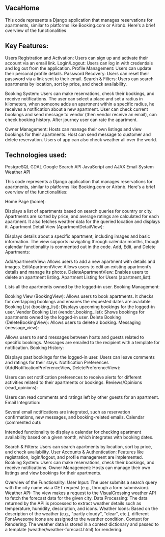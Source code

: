 ## VacaHome
This code represents a Django application that manages reservations for apartments, similar to platforms like Booking.com or Airbnb. Here's a brief overview of the functionalities

## Key Features:
Users Registration and Activation: Users can sign up and activate their account via an email link.
Login/Logout: Users can log in with credentials and log out from the application.
Profile Management: Users can update their personal profile details.
Password Recovery: Users can reset their password via a link sent to their email.
Search & Filters: Users can search apartments by location, sort by price, and check availability.

Booking System: Users can make reservations, check their bookings, and receive notifications. The user can select a place and set a radius in kilometers, when someone adds an apartment within a specific radius, he receives a notification about a new apartment.
User can check current bookings and send message to vendor (then vendor receive an email), can check booking history. After journey user can rate the apartment.

Owner Management: Hosts can manage their own listings and view bookings for their apartments. Host can send message to customer and delete reservation.
Users of app can also check weather all over the world.

## Technologies used:

PostgreSQL
GDAL
Google Search API
JavaScript and AJAX
Email System
Weather API




















This code represents a Django application that manages reservations for apartments, similar to platforms like Booking.com or Airbnb. Here's a brief overview of the functionalities:

Home Page (home):

Displays a list of apartments based on search queries for country or city.
Apartments are sorted by price, and average ratings are calculated for each apartment.
It also fetches weather data for the queried location and displays it.
Apartment Detail View (ApartmentDetailView):

Displays details about a specific apartment, including images and basic information.
The view supports navigating through calendar months, though calendar functionality is commented out in the code.
Add, Edit, and Delete Apartments:

AddApartmentView: Allows users to add a new apartment with details and images.
EditApartmentView: Allows users to edit an existing apartment’s details and manage its photos.
DeleteApartmentView: Enables users to delete an apartment listing.
Apartment Listing for Users (apartment_list):

Lists all the apartments owned by the logged-in user.
Booking Management:

Booking View (BookingView): Allows users to book apartments. It checks for overlapping bookings and ensures the requested dates are available.
Booking List (booking_list): Displays upcoming bookings for the logged-in user.
Vendor Booking List (vendor_booking_list): Shows bookings for apartments owned by the logged-in user.
Delete Booking (DeleteBookingView): Allows users to delete a booking.
Messaging (message_view):

Allows users to send messages between hosts and guests related to specific bookings.
Messages are emailed to the recipient with a template for notification.
Booking History:

Displays past bookings for the logged-in user. Users can leave comments and ratings for their stays.
Notification Preferences (AddNotificationPreferenceView, DeletePreferenceView):

Users can set notification preferences to receive alerts for different activities related to their apartments or bookings.
Reviews/Opinions (read_opinions):

Users can read comments and ratings left by other guests for an apartment.
Email Integration:

Several email notifications are integrated, such as reservation confirmations, new messages, and booking-related emails.
Calendar (commented out):

Intended functionality to display a calendar for checking apartment availability based on a given month, which integrates with booking dates.



Search & Filters: Users can search apartments by location, sort by price, and check availability.
User Accounts & Authentication: Features like registration, login/logout, and profile management are implemented.
Booking System: Users can make reservations, check their bookings, and receive notifications.
Owner Management: Hosts can manage their own listings and view bookings for their apartments.



Overview of the Functionality:
User Input: The user submits a search query with the city name via a GET request (e.g., through a form submission).
Weather API: The view makes a request to the VisualCrossing weather API to fetch the forecast data for the given city.
Data Processing: The data returned by the API is processed to extract weather details such as temperature, humidity, description, and icons.
Weather Icons: Based on the description of the weather (e.g., "partly cloudy", "clear", etc.), different FontAwesome icons are assigned to the weather condition.
Context for Rendering: The weather data is stored in a context dictionary and passed to a template (weather/weather-forecast.html) for rendering.